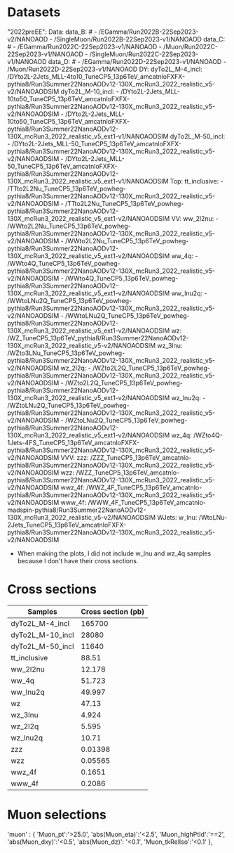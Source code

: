# Datasets
"2022preEE":
    Data:
        data_B:
            # - /EGamma/Run2022B-22Sep2023-v2/NANOAOD
            - /SingleMuon/Run2022B-22Sep2023-v1/NANOAOD
        data_C:
            # - /EGamma/Run2022C-22Sep2023-v1/NANOAOD
            - /Muon/Run2022C-22Sep2023-v1/NANOAOD
            - /SingleMuon/Run2022C-22Sep2023-v1/NANOAOD
        data_D:
            # - /EGamma/Run2022D-22Sep2023-v1/NANOAOD
            - /Muon/Run2022D-22Sep2023-v1/NANOAOD
    DY:
        dyTo2L_M-4_incl: /DYto2L-2Jets_MLL-4to10_TuneCP5_13p6TeV_amcatnloFXFX-pythia8/Run3Summer22NanoAODv12-130X_mcRun3_2022_realistic_v5-v2/NANOAODSIM
        dyTo2L_M-10_incl:
            - /DYto2L-2Jets_MLL-10to50_TuneCP5_13p6TeV_amcatnloFXFX-pythia8/Run3Summer22NanoAODv12-130X_mcRun3_2022_realistic_v5-v2/NANOAODSIM
            - /DYto2L-2Jets_MLL-10to50_TuneCP5_13p6TeV_amcatnloFXFX-pythia8/Run3Summer22NanoAODv12-130X_mcRun3_2022_realistic_v5_ext1-v1/NANOAODSIM
        dyTo2L_M-50_incl:
            - /DYto2L-2Jets_MLL-50_TuneCP5_13p6TeV_amcatnloFXFX-pythia8/Run3Summer22NanoAODv12-130X_mcRun3_2022_realistic_v5-v2/NANOAODSIM
            - /DYto2L-2Jets_MLL-50_TuneCP5_13p6TeV_amcatnloFXFX-pythia8/Run3Summer22NanoAODv12-130X_mcRun3_2022_realistic_v5_ext1-v1/NANOAODSIM
    Top:
        tt_inclusive:
            - /TTto2L2Nu_TuneCP5_13p6TeV_powheg-pythia8/Run3Summer22NanoAODv12-130X_mcRun3_2022_realistic_v5-v2/NANOAODSIM
            - /TTto2L2Nu_TuneCP5_13p6TeV_powheg-pythia8/Run3Summer22NanoAODv12-130X_mcRun3_2022_realistic_v5_ext1-v2/NANOAODSIM
    VV:
        ww_2l2nu:
            - /WWto2L2Nu_TuneCP5_13p6TeV_powheg-pythia8/Run3Summer22NanoAODv12-130X_mcRun3_2022_realistic_v5-v2/NANOAODSIM
            - /WWto2L2Nu_TuneCP5_13p6TeV_powheg-pythia8/Run3Summer22NanoAODv12-130X_mcRun3_2022_realistic_v5_ext1-v2/NANOAODSIM
        ww_4q:
            - /WWto4Q_TuneCP5_13p6TeV_powheg-pythia8/Run3Summer22NanoAODv12-130X_mcRun3_2022_realistic_v5-v2/NANOAODSIM
            - /WWto4Q_TuneCP5_13p6TeV_powheg-pythia8/Run3Summer22NanoAODv12-130X_mcRun3_2022_realistic_v5_ext1-v2/NANOAODSIM
        ww_lnu2q:
            - /WWtoLNu2Q_TuneCP5_13p6TeV_powheg-pythia8/Run3Summer22NanoAODv12-130X_mcRun3_2022_realistic_v5-v2/NANOAODSIM
            - /WWtoLNu2Q_TuneCP5_13p6TeV_powheg-pythia8/Run3Summer22NanoAODv12-130X_mcRun3_2022_realistic_v5_ext1-v2/NANOAODSIM
        wz: /WZ_TuneCP5_13p6TeV_pythia8/Run3Summer22NanoAODv12-130X_mcRun3_2022_realistic_v5-v2/NANOAODSIM
        wz_3lnu: /WZto3LNu_TuneCP5_13p6TeV_powheg-pythia8/Run3Summer22NanoAODv12-130X_mcRun3_2022_realistic_v5-v2/NANOAODSIM
        wz_2l2q:
            - /WZto2L2Q_TuneCP5_13p6TeV_powheg-pythia8/Run3Summer22NanoAODv12-130X_mcRun3_2022_realistic_v5-v2/NANOAODSIM
            - /WZto2L2Q_TuneCP5_13p6TeV_powheg-pythia8/Run3Summer22NanoAODv12-130X_mcRun3_2022_realistic_v5_ext1-v2/NANOAODSIM
        wz_lnu2q:
            - /WZtoLNu2Q_TuneCP5_13p6TeV_powheg-pythia8/Run3Summer22NanoAODv12-130X_mcRun3_2022_realistic_v5-v2/NANOAODSIM
            - /WZtoLNu2Q_TuneCP5_13p6TeV_powheg-pythia8/Run3Summer22NanoAODv12-130X_mcRun3_2022_realistic_v5_ext1-v2/NANOAODSIM
        wz_4q: /WZto4Q-1Jets-4FS_TuneCP5_13p6TeV_amcatnloFXFX-pythia8/Run3Summer22NanoAODv12-130X_mcRun3_2022_realistic_v5-v2/NANOAODSIM
    VVV:
        zzz: /ZZZ_TuneCP5_13p6TeV_amcatnlo-pythia8/Run3Summer22NanoAODv12-130X_mcRun3_2022_realistic_v5-v2/NANOAODSIM
        wzz: /WZZ_TuneCP5_13p6TeV_amcatnlo-pythia8/Run3Summer22NanoAODv12-130X_mcRun3_2022_realistic_v5-v2/NANOAODSIM
        wwz_4f: /WWZ_4F_TuneCP5_13p6TeV_amcatnlo-pythia8/Run3Summer22NanoAODv12-130X_mcRun3_2022_realistic_v5-v2/NANOAODSIM
        www_4f: /WWW_4F_TuneCP5_13p6TeV_amcatnlo-madspin-pythia8/Run3Summer22NanoAODv12-130X_mcRun3_2022_realistic_v5-v2/NANOAODSIM
    WJets:
       w_lnu: /WtoLNu-2Jets_TuneCP5_13p6TeV_amcatnloFXFX-pythia8/Run3Summer22NanoAODv12-130X_mcRun3_2022_realistic_v5-v2/NANOAODSIM

* When making the plots, I did not include w_lnu and wz_4q samples because I don't have their cross sections.

# Cross sections
| Samples          | Cross section (pb) |
| ---------------- | ------------------ |
| dyTo2L_M-4_incl  | 165700             |
| dyTo2L_M-10_incl | 28080              |
| dyTo2L_M-50_incl | 11640              |
| tt_inclusive     | 88.51              |
| ww_2l2nu         | 12.178             |
| ww_4q            | 51.723             |
| ww_lnu2q         | 49.997             |
| wz               | 47.13              |
| wz_3lnu          | 4.924              |
| wz_2l2q          | 5.595              |
| wz_lnu2q         | 10.71              |
| zzz              | 0.01398            |
| wzz              | 0.05565            |
| wwz_4f           | 0.1651             |
| www_4f           | 0.2086             |

# Muon selections
'muon' : {
    'Muon_pt':'>25.0',
    'abs(Muon_eta)':'<2.5',
    'Muon_highPtId':'==2',
    'abs(Muon_dxy)':'<0.5',
    'abs(Muon_dz)': '<0.1',
    'Muon_tkRelIso':'<0.1'
    },
